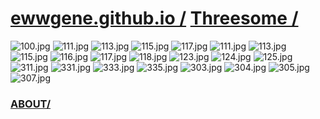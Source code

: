 
# [ewwgene.github.io /](https://ewwgene.github.io/) [Threesome /](https://ewwgene.github.io/Threesome)

<a id="100"></a> ![100.jpg](https://ewwgene.github.io/Threesome/100.jpg)
<a id="111"></a> ![111.jpg](https://ewwgene.github.io/Threesome/111.jpg)
<a id="113"></a> ![113.jpg](https://ewwgene.github.io/Threesome/113.jpg)
<a id="115"></a> ![115.jpg](https://ewwgene.github.io/Threesome/115.jpg)
<a id="117"></a> ![117.jpg](https://ewwgene.github.io/Threesome/117.jpg)
<a id="111m"></a> ![111.jpg](https://ewwgene.github.io/Threesome/Making/111.jpg)
<a id="113m"></a> ![113.jpg](https://ewwgene.github.io/Threesome/Making/113.jpg)
<a id="115m"></a> ![115.jpg](https://ewwgene.github.io/Threesome/Making/115.jpg)
<a id="116m"></a> ![116.jpg](https://ewwgene.github.io/Threesome/Making/116.jpg)
<a id="117m"></a> ![117.jpg](https://ewwgene.github.io/Threesome/Making/117.jpg)
<a id="118m"></a> ![118.jpg](https://ewwgene.github.io/Threesome/Making/118.jpg)
<a id="123m"></a> ![123.jpg](https://ewwgene.github.io/Threesome/Making/123.jpg)
<a id="124m"></a> ![124.jpg](https://ewwgene.github.io/Threesome/Making/124.jpg)
<a id="125m"></a> ![125.jpg](https://ewwgene.github.io/Threesome/Making/125.jpg)
<a id="311m"></a> ![311.jpg](https://ewwgene.github.io/Threesome/Making/311.jpg)
<a id="331m"></a> ![331.jpg](https://ewwgene.github.io/Threesome/Making/331.jpg)
<a id="333m"></a> ![333.jpg](https://ewwgene.github.io/Threesome/Making/333.jpg)
<a id="335m"></a> ![335.jpg](https://ewwgene.github.io/Threesome/Making/335.jpg)
<a id="303"></a> ![303.jpg](https://ewwgene.github.io/Threesome/303.jpg)
<a id="304"></a> ![304.jpg](https://ewwgene.github.io/Threesome/304.jpg)
<a id="305"></a> ![305.jpg](https://ewwgene.github.io/Threesome/305.jpg)
<a id="307"></a> ![307.jpg](https://ewwgene.github.io/Threesome/307.jpg)


### [ABOUT/](https://ewwgene.github.io/) 
